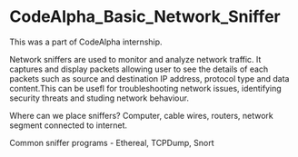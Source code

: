 # CodeAlpha_Basic_Network_Sniffer

This was a part of CodeAlpha internship.

Network sniffers are used to monitor and analyze network traffic. It captures and display packets allowing user to see the details of each packets such as source and destination IP address, protocol type and data content.This can be usefl for troubleshooting network issues, identifying security threats and studing network behaviour.

Where can we place sniffers?
        Computer,
        cable wires,
        routers,
        network segment connected to internet.

Common sniffer programs - Ethereal, TCPDump, Snort





